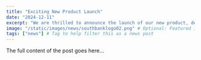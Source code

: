 ```yaml
---
title: "Exciting New Product Launch"
date: "2024-12-11"
excerpt: "We are thrilled to announce the launch of our new product, designed to revolutionize service delivery."
image: "/static/images/news/southbanklogo02.png" # Optional: Featured image
tags: ["news"] # Tag to help filter this as a news post
---
```


The full content of the post goes here...